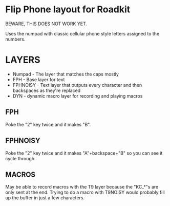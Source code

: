 # Flip Phone layout for Roadkit

BEWARE, THIS DOES NOT WORK YET.

Uses the numpad with classic cellular phone style letters assigned to the numbers.

# LAYERS

* Numpad - The layer that matches the caps mostly
* FPH - Base layer for text
* FPHNOISY - Text layer that outputs every character and then backspaces as they're replaced
* DYN - dynamic macro layer for recording and playing macros

## FPH

Poke the "2" key twice and it makes "B".

## FPHNOISY

Poke the "2" key twice and it makes "A"+backspace+"B" so you can see it cycle through.

## MACROS

May be able to record macros with the T9 layer because the "KC_*"s are only sent
at the end.  Trying to do a macro with T9NOISY would probably fill up the buffer
in just a few characters.
